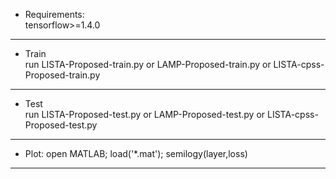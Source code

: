 
*  Requirements:  
   tensorflow>=1.4.0
-----------------
*  Train  
   run LISTA-Proposed-train.py or LAMP-Proposed-train.py or LISTA-cpss-Proposed-train.py

-----------------
*  Test  
   run LISTA-Proposed-test.py or LAMP-Proposed-test.py or LISTA-cpss-Proposed-test.py
-----------------
*  Plot: 
   open MATLAB; load('*.mat'); semilogy(layer,loss)
-----------------
